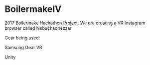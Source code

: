 # BoilermakeIV

2017 Boilermake Hackathon Project. We are creating a VR Instagram browser called Nebuchadnezzar

Gear being used: 

Samsung Gear VR

Unity
